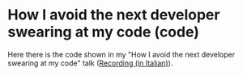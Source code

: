 

# How I avoid the next developer swearing at my code (code)
Here there is the code shown in my "How I avoid the next developer swearing at my code" talk ([Recording (in Italian)](https://youtu.be/ip-4LOaxjSA?t=968)).
